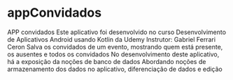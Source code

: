 # appConvidados
APP convidados
Este aplicativo foi desenvolvido no curso Desenvolvimento de Aplicativos Android usando Kotlin da Udemy
Instrutor: Gabriel Ferrari Ceron
Salva os convidados de um evento, mostrando quem está presente, os ausentes e todos os convidados
No desenvolvimento deste aplicativo, há a exposição da noções de banco de dados
Abordando noções de armazenamento dos dados no aplicativo, diferenciação de dados e edição
